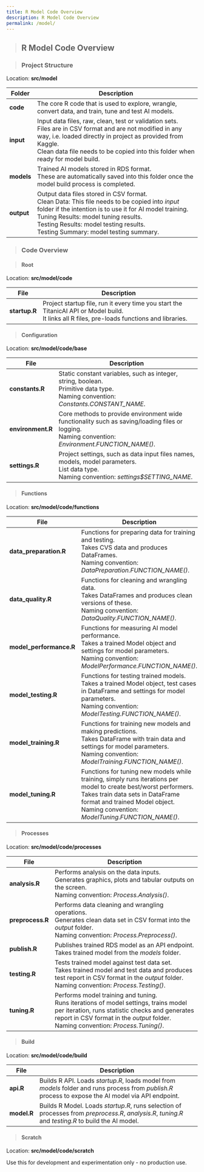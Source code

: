 ```yaml
---
title: R Model Code Overview
description: R Model Code Overview
permalink: /model/
---
```


> ## R Model Code Overview

> ### Project Structure

Location: **src/model**

|Folder|Description|
|-----|-----|
|**code**|The core R code that is used to explore, wrangle, convert data, and train, tune and test AI models.|
|**input**|Input data files, raw, clean, test or validation sets.<br />Files are in CSV format and are not modified in any way, i.e. loaded directly in project as provided from Kaggle.<br />Clean data file needs to be copied into this folder when ready for model build.|
|**models**|Trained AI models stored in RDS format.<br />These are automatically saved into this folder once the model build process is completed.|
|**output**|Output data files stored in CSV format.<br />Clean Data: This file needs to be copied into *input* folder if the intention is to use it for AI model training.<br />Tuning Results: model tuning results.<br />Testing Results: model testing results.<br />Testing Summary: model testing summary.|

> ### Code Overview

> #### Root

Location: **src/model/code**

|File|Description|
|-----|-----|
|**startup.R**|Project startup file, run it every time you start the TitanicAI API or Model build.<br />It links all R files, pre-loads functions and libraries.|

> #### Configuration

Location: **src/model/code/base**

|File|Description|
|-----|-----|
|**constants.R**|Static constant variables, such as integer, string, boolean.<br />Primitive data type.<br />Naming convention: *Constants.CONSTANT_NAME*.|
|**environment.R**|Core methods to provide environment wide functionality such as saving/loading files or logging.<br />Naming convention: *Environment.FUNCTION_NAME()*.|
|**settings.R**|Project settings, such as data input files names, models, model parameters.<br />List data type.<br />Naming convention: *settings$SETTING_NAME*.|

> #### Functions

Location: **src/model/code/functions**

|File|Description|
|-----|-----|
|**data_preparation.R**|Functions for preparing data for training and testing.<br />Takes CVS data and produces DataFrames.<br />Naming convention: *DataPreparation.FUNCTION_NAME()*.|
|**data_quality.R**|Functions for cleaning and wrangling data.<br />Takes DataFrames and produces clean versions of these.<br />Naming convention: *DataQuality.FUNCTION_NAME()*.|
|**model_performance.R**|Functions for measuring AI model performance.<br />Takes a trained Model object and settings for model parameters.<br />Naming convention: *ModelPerformance.FUNCTION_NAME()*.|
|**model_testing.R**|Functions for testing trained models.<br />Takes a trained Model object, test cases in DataFrame and settings for model parameters.<br />Naming convention: *ModelTesting.FUNCTION_NAME()*.|
|**model_training.R**|Functions for training new models and making predictions.<br />Takes DataFrame with train data and settings for model parameters.<br />Naming convention: *ModelTraining.FUNCTION_NAME()*.|
|**model_tuning.R**|Functions for tuning new models while training, simply runs iterations per model to create best/worst performers.<br />Takes train data sets in DataFrame format and trained Model object.<br />Naming convention: *ModelTuning.FUNCTION_NAME()*.|

> #### Processes

Location: **src/model/code/processes**

|File|Description|
|-----|-----|
|**analysis.R**|Performs analysis on the data inputs.<br />Generates graphics, plots and tabular outputs on the screen.<br />Naming convention: *Process.Analysis()*.|
|**preprocess.R**|Performs data cleaning and wrangling operations.<br />Generates clean data set in CSV format into the *output* folder.<br />Naming convention: *Process.Preprocess()*.|
|**publish.R**|Publishes trained RDS model as an API endpoint.<br />Takes trained model from the *models* folder.| 
|**testing.R**|Tests trained model against test data set.<br />Takes trained model and test data and produces test report in CSV format in the *output* folder.<br />Naming convention: *Process.Testing()*.|
|**tuning.R**|Performs model training and tuning.<br />Runs iterations of model settings, trains model per iteration, runs statistic checks and generates report in CSV format in the *output* folder.<br />Naming convention: *Process.Tuning()*.|

> #### Build

Location: **src/model/code/build**

|File|Description|
|-----|-----|
|**api.R**|Builds R API. Loads *startup.R*, loads model from *models* folder and runs process from *publish.R* process to expose the AI model via API endpoint.|
|**model.R**|Builds R Model. Loads *startup.R*, runs selection of processes from *preprocess.R*, *analysis.R*, *tuning.R* and *testing.R* to build the AI model.|

> #### Scratch

Location: **src/model/code/scratch**

Use this for development and experimentation only - no production use.